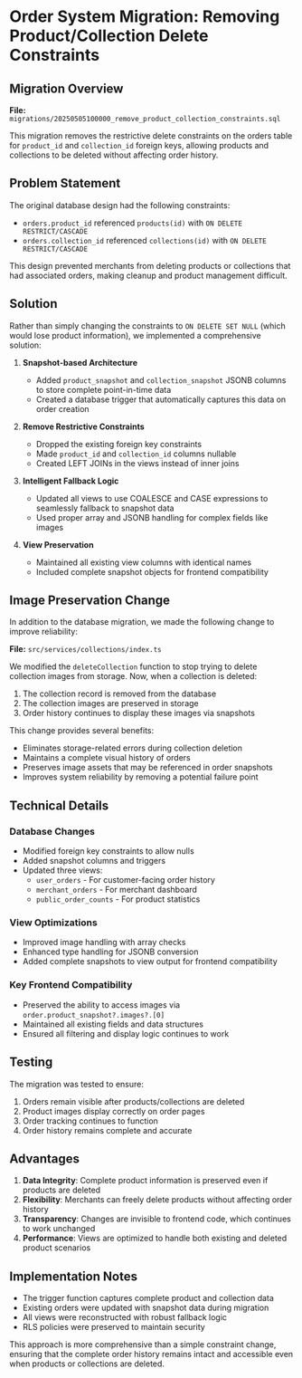 # Order System Migration: Removing Product/Collection Delete Constraints

## Migration Overview
**File:** `migrations/20250505100000_remove_product_collection_constraints.sql`

This migration removes the restrictive delete constraints on the orders table for `product_id` and `collection_id` foreign keys, allowing products and collections to be deleted without affecting order history. 

## Problem Statement

The original database design had the following constraints:
- `orders.product_id` referenced `products(id)` with `ON DELETE RESTRICT/CASCADE`
- `orders.collection_id` referenced `collections(id)` with `ON DELETE RESTRICT/CASCADE`

This design prevented merchants from deleting products or collections that had associated orders, making cleanup and product management difficult.

## Solution

Rather than simply changing the constraints to `ON DELETE SET NULL` (which would lose product information), we implemented a comprehensive solution:

1. **Snapshot-based Architecture**
   - Added `product_snapshot` and `collection_snapshot` JSONB columns to store complete point-in-time data
   - Created a database trigger that automatically captures this data on order creation

2. **Remove Restrictive Constraints**
   - Dropped the existing foreign key constraints
   - Made `product_id` and `collection_id` columns nullable
   - Created LEFT JOINs in the views instead of inner joins

3. **Intelligent Fallback Logic**
   - Updated all views to use COALESCE and CASE expressions to seamlessly fallback to snapshot data
   - Used proper array and JSONB handling for complex fields like images

4. **View Preservation**
   - Maintained all existing view columns with identical names
   - Included complete snapshot objects for frontend compatibility
   
## Image Preservation Change

In addition to the database migration, we made the following change to improve reliability:

**File:** `src/services/collections/index.ts`

We modified the `deleteCollection` function to stop trying to delete collection images from storage. Now, when a collection is deleted:

1. The collection record is removed from the database
2. The collection images are preserved in storage
3. Order history continues to display these images via snapshots

This change provides several benefits:
- Eliminates storage-related errors during collection deletion
- Maintains a complete visual history of orders
- Preserves image assets that may be referenced in order snapshots
- Improves system reliability by removing a potential failure point

## Technical Details

### Database Changes
- Modified foreign key constraints to allow nulls
- Added snapshot columns and triggers
- Updated three views:
  - `user_orders` - For customer-facing order history
  - `merchant_orders` - For merchant dashboard
  - `public_order_counts` - For product statistics

### View Optimizations
- Improved image handling with array checks
- Enhanced type handling for JSONB conversion
- Added complete snapshots to view output for frontend compatibility

### Key Frontend Compatibility
- Preserved the ability to access images via `order.product_snapshot?.images?.[0]`
- Maintained all existing fields and data structures
- Ensured all filtering and display logic continues to work

## Testing
The migration was tested to ensure:
1. Orders remain visible after products/collections are deleted
2. Product images display correctly on order pages
3. Order tracking continues to function
4. Order history remains complete and accurate

## Advantages
1. **Data Integrity**: Complete product information is preserved even if products are deleted
2. **Flexibility**: Merchants can freely delete products without affecting order history
3. **Transparency**: Changes are invisible to frontend code, which continues to work unchanged
4. **Performance**: Views are optimized to handle both existing and deleted product scenarios

## Implementation Notes
- The trigger function captures complete product and collection data
- Existing orders were updated with snapshot data during migration
- All views were reconstructed with robust fallback logic
- RLS policies were preserved to maintain security

This approach is more comprehensive than a simple constraint change, ensuring that the complete order history remains intact and accessible even when products or collections are deleted. 